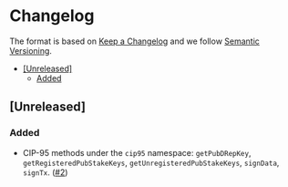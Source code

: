 # Changelog

The format is based on [Keep a Changelog](https://keepachangelog.com/en/1.0.0/)
and we follow [Semantic Versioning](https://semver.org/spec/v2.0.0.html).

<!-- START doctoc generated TOC please keep comment here to allow auto update -->
<!-- DON'T EDIT THIS SECTION, INSTEAD RE-RUN doctoc TO UPDATE -->

- [[Unreleased]](#unreleased)
  - [Added](#added)

<!-- END doctoc generated TOC please keep comment here to allow auto update -->

## [Unreleased]

### Added

- CIP-95 methods under the `cip95` namespace: `getPubDRepKey`,
`getRegisteredPubStakeKeys`, `getUnregisteredPubStakeKeys`, `signData`,
`signTx`. ([#2](https://github.com/mlabs-haskell/purescript-cip30-mock/pull/2))
